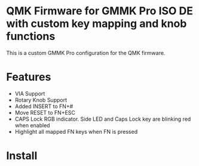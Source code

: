 # QMK Firmware for GMMK Pro ISO DE with custom key mapping and knob functions

This is a custom GMMK Pro configuration for the QMK firmware.

# Features
- VIA Support
- Rotary Knob Support
- Added INSERT to FN+#
- Move RESET to FN+ESC
- CAPS Lock RGB indicator. Side LED and Caps Lock key are blinking red when enabled
- Highlight all mapped FN keys when FN is pressed

# Install
